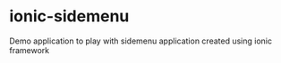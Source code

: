 ionic-sidemenu
=======

Demo application to play with sidemenu application created using ionic framework